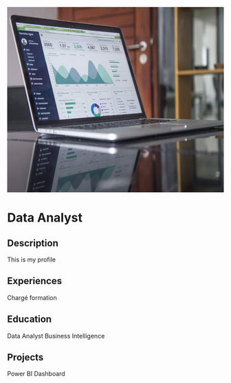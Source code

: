 <img src="https://github.com/ivancor93/Portfolio/blob/main/assets/data-analyst-picture.jpg" width=606 height=432 />

# Data Analyst
## Description
This is my profile

## Experiences
Chargé formation

## Education
Data Analyst Business Intelligence

## Projects
Power BI Dashboard
